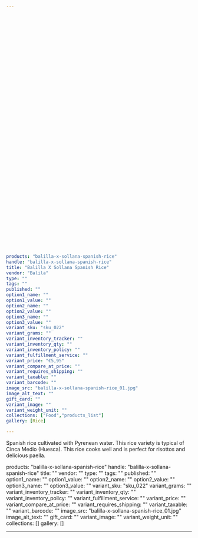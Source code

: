 ```yaml
---
 

 

 

 

 

 

 

 

 

 

 

 

 

 

 

 

 

 

 

 

 

 

 

products: "balilla-x-sollana-spanish-rice"
handle: "balilla-x-sollana-spanish-rice"
title: "Balilla X Sollana Spanish Rice"
vendor: "Balila"
type: ""
tags: ""
published: ""
option1_name: ""
option1_value: ""
option2_name: ""
option2_value: ""
option3_name: ""
option3_value: ""
variant_sku: "sku_022"
variant_grams: ""
variant_inventory_tracker: ""
variant_inventory_qty: ""
variant_inventory_policy: ""
variant_fulfillment_service: ""
variant_price: "€5,95"
variant_compare_at_price: ""
variant_requires_shipping: ""
variant_taxable: ""
variant_barcode: ""
image_src: "balilla-x-sollana-spanish-rice_01.jpg"
image_alt_text: ""
gift_card: ""
variant_image: ""
variant_weight_unit: ""
collections: ["Food","products_list"]
gallery: [Rice]

---
```



Spanish rice cultivated with Pyrenean water. This rice variety is typical of Cinca Medio (Huesca). This rice cooks well and is perfect for risottos and delicious paella.

 

products: "balilla-x-sollana-spanish-rice"
handle: "balilla-x-sollana-spanish-rice"
title: ""
vendor: ""
type: ""
tags: ""
published: ""
option1_name: ""
option1_value: ""
option2_name: ""
option2_value: ""
option3_name: ""
option3_value: ""
variant_sku: "sku_022"
variant_grams: ""
variant_inventory_tracker: ""
variant_inventory_qty: ""
variant_inventory_policy: ""
variant_fulfillment_service: ""
variant_price: ""
variant_compare_at_price: ""
variant_requires_shipping: ""
variant_taxable: ""
variant_barcode: ""
image_src: "balilla-x-sollana-spanish-rice_01.jpg"
image_alt_text: ""
gift_card: ""
variant_image: ""
variant_weight_unit: ""
collections: []
gallery: []

---




 

 

 

 

 

 

 

 

 

 

 

 

 

 

 

 

 

 

 

 

 

 

 

 


